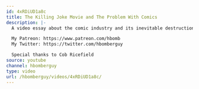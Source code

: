 ```yaml
---
id: 4xRDiUD1a8c
title: The Killing Joke Movie and The Problem With Comics
description: |-
  A video essay about the comic industry and its inevitable destruction of even the good things it creates.

  My Patreon: https://www.patreon.com/hbomb
  My Twitter: https://twitter.com/hbomberguy

  Special thanks to Cob Ricefield
source: youtube
channel: hbomberguy
type: video
url: /hbomberguy/videos/4xRDiUD1a8c/
---
```

